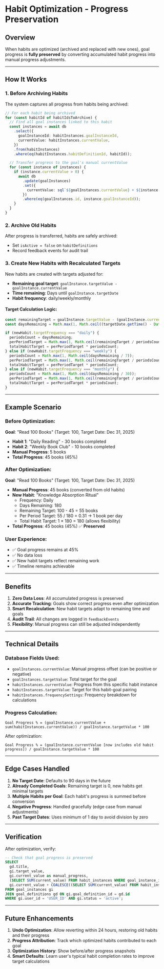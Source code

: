 # Habit Optimization - Progress Preservation

## Overview
When habits are optimized (archived and replaced with new ones), goal progress is **fully preserved** by converting accumulated habit progress into manual progress adjustments.

---

## How It Works

### 1. **Before Archiving Habits**
The system captures all progress from habits being archived:

```typescript
// For each habit being archived
for (const habitId of habitIdsToArchive) {
  // Find all goal instances linked to this habit
  const instances = await db
    .select({
      goalInstanceId: habitInstances.goalInstanceId,
      currentValue: habitInstances.currentValue,
    })
    .from(habitInstances)
    .where(eq(habitInstances.habitDefinitionId, habitId));

  // Transfer progress to the goal's manual currentValue
  for (const instance of instances) {
    if (instance.currentValue > 0) {
      await db
        .update(goalInstances)
        .set({
          currentValue: sql`${goalInstances.currentValue} + ${instance.currentValue}`,
        })
        .where(eq(goalInstances.id, instance.goalInstanceId));
    }
  }
}
```

### 2. **Archive Old Habits**
After progress is transferred, habits are safely archived:
- Set `isActive = false` on `habitDefinitions`
- Record feedback events for audit trail

### 3. **Create New Habits with Recalculated Targets**
New habits are created with targets adjusted for:
- **Remaining goal target**: `goalInstance.targetValue - goalInstance.currentValue`
- **Time remaining**: Days until `goalInstance.targetDate`
- **Habit frequency**: daily/weekly/monthly

#### Target Calculation Logic:
```typescript
const remainingTarget = goalInstance.targetValue - (goalInstance.currentValue || 0);
const daysRemaining = Math.max(1, Math.ceil((targetDate.getTime() - Date.now()) / (24 * 60 * 60 * 1000)));

if (newHabit.targetFrequency === "daily") {
  periodsCount = daysRemaining;
  perPeriodTarget = Math.max(1, Math.ceil(remainingTarget / periodsCount));
  totalHabitTarget = perPeriodTarget * periodsCount;
} else if (newHabit.targetFrequency === "weekly") {
  periodsCount = Math.max(1, Math.ceil(daysRemaining / 7));
  perPeriodTarget = Math.max(1, Math.ceil(remainingTarget / periodsCount));
  totalHabitTarget = perPeriodTarget * periodsCount;
} else if (newHabit.targetFrequency === "monthly") {
  periodsCount = Math.max(1, Math.ceil(daysRemaining / 30));
  perPeriodTarget = Math.max(1, Math.ceil(remainingTarget / periodsCount));
  totalHabitTarget = perPeriodTarget * periodsCount;
}
```

---

## Example Scenario

### Before Optimization:
**Goal**: "Read 100 Books" (Target: 100, Target Date: Dec 31, 2025)
- **Habit 1**: "Daily Reading" - 30 books completed
- **Habit 2**: "Weekly Book Club" - 10 books completed
- **Manual Progress**: 5 books
- **Total Progress**: 45 books (45%)

### After Optimization:
**Goal**: "Read 100 Books" (Target: 100, Target Date: Dec 31, 2025)
- **Manual Progress**: 45 books (converted from old habits)
- **New Habit**: "Knowledge Absorption Ritual"
  - Frequency: Daily
  - Days Remaining: 180
  - Remaining Target: 100 - 45 = 55 books
  - Per Period Target: 55 / 180 = 0.31 → 1 book per day
  - Total Habit Target: 1 × 180 = 180 (allows flexibility)
- **Total Progress**: 45 books (45%) ✅ **Preserved**

### User Experience:
- ✅ Goal progress remains at 45%
- ✅ No data loss
- ✅ New habit targets reflect remaining work
- ✅ Timeline remains achievable

---

## Benefits

1. **Zero Data Loss**: All accumulated progress is preserved
2. **Accurate Tracking**: Goals show correct progress even after optimization
3. **Smart Recalculation**: New habit targets adapt to remaining time and goals
4. **Audit Trail**: All changes are logged in `feedbackEvents`
5. **Flexibility**: Manual progress can still be adjusted independently

---

## Technical Details

### Database Fields Used:
- `goalInstances.currentValue`: Manual progress offset (can be positive or negative)
- `goalInstances.targetValue`: Total target for the goal
- `habitInstances.currentValue`: Progress from this specific habit instance
- `habitInstances.targetValue`: Target for this habit-goal pairing
- `habitInstances.frequencySettings`: Frequency breakdown for calculations

### Progress Calculation:
```
Goal Progress % = (goalInstance.currentValue + sum(habitInstances.currentValue)) / goalInstance.targetValue * 100
```

After optimization:
```
Goal Progress % = (goalInstance.currentValue [now includes old habit progress]) / goalInstance.targetValue * 100
```

---

## Edge Cases Handled

1. **No Target Date**: Defaults to 90 days in the future
2. **Already Completed Goals**: Remaining target is 0, new habits get minimal targets
3. **Multiple Habits per Goal**: Each habit's progress is summed before conversion
4. **Negative Progress**: Handled gracefully (edge case from manual adjustments)
5. **Past Target Dates**: Uses minimum of 1 day to avoid division by zero

---

## Verification

After optimization, verify:
```sql
-- Check that goal progress is preserved
SELECT 
  gd.title,
  gi.target_value,
  gi.current_value as manual_progress,
  (SELECT SUM(current_value) FROM habit_instances WHERE goal_instance_id = gi.id) as habit_progress,
  gi.current_value + COALESCE((SELECT SUM(current_value) FROM habit_instances WHERE goal_instance_id = gi.id), 0) as total_progress
FROM goal_instances gi
JOIN goal_definitions gd ON gi.goal_definition_id = gd.id
WHERE gi.user_id = 'USER_ID' AND gi.status = 'active';
```

---

## Future Enhancements

1. **Undo Optimization**: Allow reverting within 24 hours, restoring old habits and their progress
2. **Progress Attribution**: Track which optimized habits contributed to each goal
3. **Optimization History**: Show before/after progress snapshots
4. **Smart Defaults**: Learn user's typical habit completion rates to improve target calculations

